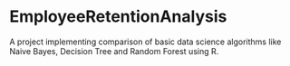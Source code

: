 # EmployeeRetentionAnalysis
A project implementing comparison of basic data science algorithms like Naive Bayes, Decision Tree and Random Forest using R.
